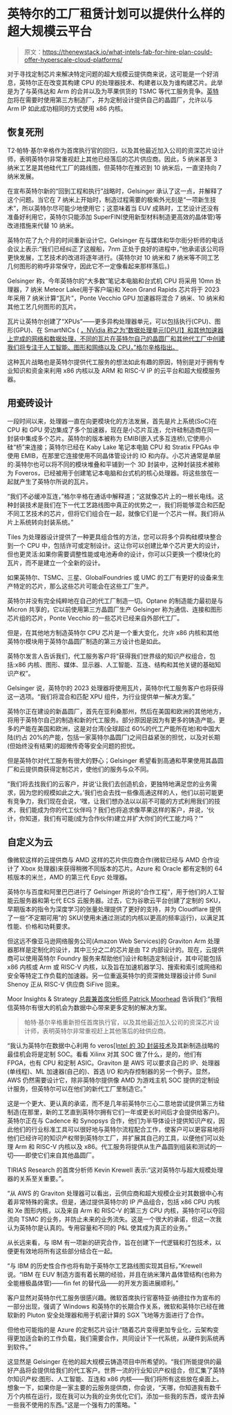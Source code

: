 # 英特尔的工厂租赁计划可以提供什么样的超大规模云平台

> 原文：<https://thenewstack.io/what-intels-fab-for-hire-plan-could-offer-hyperscale-cloud-platforms/>

对于寻找定制芯片来解决特定问题的超大规模云提供商来说，这可能是一个好消息，英特尔正在改变其构建 CPU 的处理器技术、构建者以及为谁构建芯片。此举是为了与英伟达和 Arm 的合并以及为苹果供货的 TSMC 等代工服务竞争。[英特尔](https://www.intel.com/content/www/us/en/now/data-centric/overview.html?utm_content=inline-mention)将在需要时使用第三方制造厂，并为定制设计提供自己的晶圆厂，允许以与 Arm IP 如此成功相同的方式使用 x86 内核。

## 恢复死刑

T2·帕特·基尔辛格作为首席执行官的回归，以及其他最近加入公司的资深芯片设计师，表明英特尔非常重视赶上其他已经落后的芯片供应商。因此，5 纳米甚至 3 纳米工艺是其他硅代工厂的路线图，但英特尔在推迟到 10 纳米后，一直坚持向 7 纳米发展。

在宣布英特尔新的“回到工程和执行”战略时，Gelsinger 承认了这一点，并解释了这个问题。当它在 7 纳米上开始时，制造过程需要的极紫外光刻是“一项新生技术”，所以英特尔尽可能少地使用它；这意味着当 EUV 成熟时，工艺设计还没有准备好利用它，英特尔只能添加 SuperFIN(使用新型材料制造更高效的晶体管)等改进措施来代替 10 纳米。

英特尔花了九个月的时间重新设计它。Gelsinger 在与媒体和华尔街分析师的电话会议上表示:“我们已经纠正了这艘船，7nm 正处于良好的进程中，”他承诺该公司将更快发展，工艺技术的改进将逐年进行。(英特尔对 10 纳米和 7 纳米等不同工艺几何图形的称呼非常保守，因此它不一定像看起来那样落后。)

Gelsinger 称，今年英特尔的“大多数”笔记本电脑和台式机 CPU 将采用 10mn 处理器，7 纳米 Meteor Lake(用于客户端)和 Xeon Grand Rapids 芯片将于 2023 年采用 7 纳米计算“瓦片”，Ponte Vecchio GPU 加速器将混合 7 纳米、10 纳米和其他工艺几何图形的瓦片。

瓦片让英特尔创建了“XPUs”——更多异构处理器单元，可以包括执行(CPU)、图形(GPU)、在 SmartNICs ( [，NVidia 称之为“数据处理单元[DPU]】和其他加速器上完成的网络和数据处理，不同的瓦片在英特尔自己的晶圆厂和其他代工厂中创建我们将专注于人工智能、图形和网络以及 CPU，”格尔辛格指出。](https://thenewstack.io/nvidias-planned-acquisition-of-arm-portends-radical-data-center-changes/)

这种瓦片战略也是英特尔提供代工服务的想法如此有趣的原因，特别是对于拥有专业知识和资金来利用 x86 内核以及 ARM 和 RISC-V IP 的云平台和超大规模服务器。

## 用瓷砖设计

一段时间以来，处理器一直在向更模块化的方法发展，首先是片上系统(SoC)在 CPU 和 GPU 旁边集成了多个加速器，现在是小芯片互连，允许硅制造商在同一封装中集成多个芯片。英特尔的版本被称为 EMIB(嵌入式多互连桥),它使用小硅“桥”来连接；英特尔已经在 Kaby Lake 笔记本电脑 CPU 和 Stratix FPGAs 中使用 EMIB，在那里它连接使用不同晶体管设计的 IO 和内存。小芯片通常是单层的:英特尔也可以将不同的模块堆叠和平铺到一个 3D 封装中，这种封装技术被称为 Foveros，已经被用于创建笔记本电脑和台式机的核心处理器。将这些放在一起就产生了英特尔所说的瓦片。

“我们不必缓冲互连，”格尔辛格在通话中解释道；“这就像芯片上的一根长电线。这种封装技术是我们在下一代工艺路线图中真正的优势之一，我们将能够混合和匹配不同工艺技术的芯片，但将它们组合在一起，就像它们是一个芯片一样。我们将从片上系统转向封装系统。”

Tiles 为处理器设计提供了一种更具组合性的方法，您可以将多个异构硅模块整合到一个 CPU 中，包括许可或定制设计。这让你可以创建比单个芯片更大的设计，但也更灵活:如果你需要调整性能或电池寿命的设计，你可以只更换一个模块化的瓦片，而不是建立一个全新的设计。

如果英特尔、TSMC、三星、GlobalFoundries 或 UMC 的工厂有更好的设备来生产特定的芯片，那么这些芯片可能会在这些工厂生产。

英特尔并没有完全纯粹地在自己的代工厂制造一切。Optane 的制造能力最初是与 Micron 共享的，它以前使用第三方晶圆厂生产 Gelsinger 称为通信、连接和图形芯片组的芯片，Ponte Vecchio 的一些芯片已经来自外部代工厂。

但是，在其他地方制造英特尔 CPU 芯片是一个重大变化，允许 x86 内核和其他英特尔模块用于英特尔晶圆厂制造的第三方设计也是如此。

英特尔发言人告诉我们，代工服务客户将“获得我们世界级的知识产权组合，包括:x86 内核、图形、媒体、显示器、人工智能、互连、结构和其他关键的基础知识产权”。

Gelsinger 说，英特尔的 2023 处理器将使用瓦片，英特尔代工服务客户也将获得这一选项。“我们将混合和匹配 XPU 组件，为行业提供单一解决方案。”

英特尔正在建设的新晶圆厂，首先在亚利桑那州，然后在美国和欧洲的其他地方，将用于英特尔自己的制造和新的代工服务。部分原因是因为有更多的铸造产能。更多的产能在美国和欧洲，这是对台湾(全球超过 60%的代工产能所在地)和中国大陆(约占 20%的产能，包括一家英特尔晶圆厂)之间日益紧张的担忧，以及对长期(但始终没有结果)的超微传奇等安全问题的担忧。

但是英特尔对代工服务有很大的野心；Gelsinger 希望看到高通和苹果使用其晶圆厂和云提供商获得定制芯片，使他们的服务与众不同。

“我们将去找我们的云客户，并说‘让我们去创造机会，更独特地满足您的业务需求，因为您的规模如此之大。’我们也会去找一些像高通这样的人，他们以前可能更有竞争力，我们现在会说，‘嘿，让我们想办法以以前不可能的方式利用我们的技术，我们能成为你的代工伙伴吗？我们也将追求像苹果这样的客户，并说，‘伙计，你知道，我们有可能(成为合作伙伴)建立并扩大你们的代工能力吗？’"

## **自定义为云**

像微软这样的云提供商与 AMD 这样的芯片供应商合作(微软已经与 AMD 合作设计了 Xbox 处理器)来获得稍微不同版本的芯片。Azure 和 Oracle 都有定制的 64 核版本的米兰，AMD 的第三代 Epyc 处理器。

英特尔与百度和阿里巴巴进行了 Gelsinger 所说的“合作工程”，用于他们的人工智能云服务器和第七代 ECS 云服务器。过去，它为谷歌云平台创建了定制的 SKU，早期版本的指令为深度学习的张量处理提供了更好的支持，并为 Cloudflare 提供了一些“不定期可用”的 SKU(使用未通过测试的内核以更高的频率运行)，以满足其性能、价格和功耗要求。

但这远不像亚马逊网络服务公司(Amazon Web Services)的 Graviton Arm 处理器那样是定制化的设计，其中三分之二的芯片是由 T2 内部设计的。现在，云提供商可以使用英特尔 Foundry 服务来帮助他们设计和制造定制设计，其中可能包括 x86 内核或 Arm 或 RISC-V 内核，以及旨在加速机器学习、搜索和索引或网络和安全等特定工作负载的加速器。另一位重返英特尔的资深微处理器设计师 Sunil Shenoy 正从 RISC-V 供应商 SiFive 回来。

Moor Insights & Strategy [总裁兼首席分析师 Patrick Moorhead](https://moorinsightsstrategy.com/patrick-moorhead-3/) 告诉我们:“我相信英特尔有很大的机会为数据中心带来更多定制的解决方案。

> 帕特·基尔辛格重新担任首席执行官，以及其他最近加入公司的资深芯片设计师，表明英特尔非常重视赶上其他落后的硅供应商。

“我认为英特尔在数据中心利用 fo veros[I[ntel 的 3D 封装技术](https://newsroom.intel.com/articles/new-intel-architectures-technologies-target-expanded-market-opportunities)及其新制造战略的最佳机会将是定制 SOC。看看 Xilinx 对其 SOC 做了什么，是的，他们有 FPGA，也有 CPU 和定制 ASIC。Graviton 是 AWS 可以要求自己的 IP、处理器(单线程)、ML 加速器(自己的)、首选 I/O 和内存控制器的另一个例子。显然，AWS 仍然需要设计它，除非英特尔提供像 AMD 为游戏主机 SOC 提供的定制设计服务，但英特尔可以在他们的新代工厂里制造它。”

这是一个更大、更认真的承诺，而不是几年前英特尔三心二意地尝试提供第三方硅制造(在那里，新的工艺直到英特尔拥有它们一年或更长时间后才会提供给客户)。英特尔正在与 Cadence 和 Synopsys 合作，他们为半导体设计提供知识产权，因此他们的行业标准工具可以很好地与英特尔流程配合工作，使客户可以更容易地将他们已经许可的知识产权带到英特尔工厂，并扩展其自己的工具，以便他们可以处理 Arm 和 RISC-V 内核以及 x86。代工服务将提供从生产晶圆到组装和测试的一切——即使它们来自其他晶圆厂。

TIRIAS Research 的首席分析师 Kevin Krewell 表示:“这对英特尔与超大规模处理器的关系至关重要。”。

“从 AWS 的 Graviton 处理器可以看出，云供应商和超大规模企业对其数据中心有着非常特殊的需求。但是，通过提供英特尔的 IP 产品组合，包括 x86 CPU 内核和 Xe 图形内核，以及来自 Arm 和 RISC-V 的第三方 CPU 内核，英特尔可以夺回流向 TSMC 的业务，并防止未来的业务流失。这是一个很大的承诺，但这一次我认为英特尔是认真的。专用容量和不同的 P&L 使其成为真正的业务。”

从长远来看，与 IBM 有一项新的研究合作，旨在创建下一代逻辑和打包技术，以便更有效地将所有这些部分结合在一起。

“与 IBM 的历史性合作也将有助于英特尔工艺路线图实现其目标，”Krewell 说。“IBM 在 EUV 制造方面有着长期的经验，并且在纳米薄片晶体管结构(也称为全能栅极晶体管)——fin fet 的替代品——的开发方面进展顺利。”

客户显然对英特尔代工服务很感兴趣。微软首席执行官塞特亚·纳德拉作为宣布的一部分出现，强调了 Windows 和英特尔的长期合作关系，微软和英特尔已经在微软新的 Pluton 安全处理器和用于机密计算的 SGX 飞地等方面进行了合作。

但他也可能指的是 Azure 的定制芯片设计:“随着芯片变得更加专业化，云架构变得更加适合新的工作负载，我们需要合作，共同设计下一代系统，从硬件到系统再到软件。”

这显然是 Gelsinger 在他的超大规模云铸造项目中所希望的。“我们所能提供的最好产品将会提供给我们的代工客户。世界一流的行业知识产权组合，但汇集了英特尔知识产权:图形、人工智能、互连和 x86 内核——我们将所有这些放在桌面上。想象一下，如果你是一家主要的云服务提供商，你会说，“天哪，你知道我有数千万个内核在运行，现在我可以为我的业务优化它们，添加一些我的东西，或许去掉一些我不使用的东西。”这是一个强有力的策略。"

<svg xmlns:xlink="http://www.w3.org/1999/xlink" viewBox="0 0 68 31" version="1.1"><title>Group</title> <desc>Created with Sketch.</desc></svg>